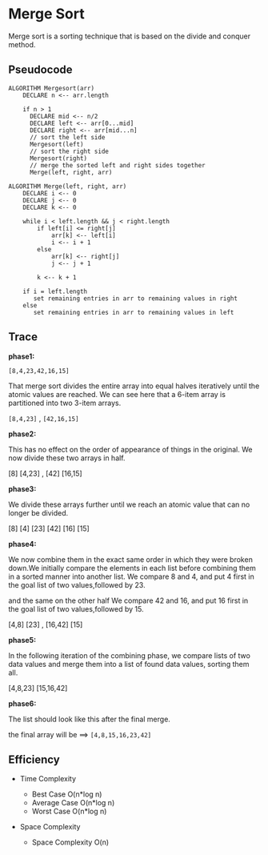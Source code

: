 # Merge Sort
Merge sort is a sorting technique that is based on the divide and conquer method.


## Pseudocode

```
ALGORITHM Mergesort(arr)
    DECLARE n <-- arr.length

    if n > 1
      DECLARE mid <-- n/2
      DECLARE left <-- arr[0...mid]
      DECLARE right <-- arr[mid...n]
      // sort the left side
      Mergesort(left)
      // sort the right side
      Mergesort(right)
      // merge the sorted left and right sides together
      Merge(left, right, arr)

ALGORITHM Merge(left, right, arr)
    DECLARE i <-- 0
    DECLARE j <-- 0
    DECLARE k <-- 0

    while i < left.length && j < right.length
        if left[i] <= right[j]
            arr[k] <-- left[i]
            i <-- i + 1
        else
            arr[k] <-- right[j]
            j <-- j + 1

        k <-- k + 1

    if i = left.length
       set remaining entries in arr to remaining values in right
    else
       set remaining entries in arr to remaining values in left
```

## Trace

**phase1:**

`[8,4,23,42,16,15]`

That merge sort divides the entire array into equal halves iteratively until the atomic values are reached. We can see here that a 6-item array is partitioned into two 3-item arrays.

`[8,4,23]` , `[42,16,15]`

**phase2:**

This has no effect on the order of appearance of things in the original. We now divide these two arrays in half.

[8] [4,23]  ,  [42] [16,15]

**phase3:**

We divide these arrays further until we reach an atomic value that can no longer be divided.

[8] [4] [23]  [42] [16] [15]

**phase4:**

We now combine them in the exact same order in which they were broken down.We initially compare the elements in each list before combining them in a sorted manner into another list. We compare 8 and 4, and put 4 first in the goal list of two values,followed by 23.

and the same on the other half  We compare 42 and 16, and put 16 first in the goal list of two values,followed by 15.

[4,8] [23] , [16,42] [15]

**phase5:**

In the following iteration of the combining phase, we compare lists of two data values and merge them into a list of found data values, sorting them all.

[4,8,23] [15,16,42]

**phase6:**

The list should look like this after the final merge.

the final array will be ==> `[4,8,15,16,23,42]`

## Efficiency

+ Time Complexity
  + Best Case O(n*log n)
  + Average Case O(n*log n)
  + Worst Case O(n*log n)

+ Space Complexity
  + Space Complexity O(n)
